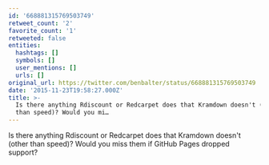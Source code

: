 ```yaml
---
id: '668881315769503749'
retweet_count: '2'
favorite_count: '1'
retweeted: false
entities:
  hashtags: []
  symbols: []
  user_mentions: []
  urls: []
original_url: https://twitter.com/benbalter/status/668881315769503749
date: '2015-11-23T19:58:27.000Z'
title: >-
  Is there anything Rdiscount or Redcarpet does that Kramdown doesn't (other
  than speed)? Would you mi…
---
```


Is there anything Rdiscount or Redcarpet does that Kramdown doesn't (other than speed)? Would you miss them if GitHub Pages dropped support?